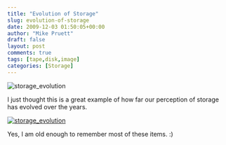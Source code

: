```yaml
---
title: "Evolution of Storage"
slug: evolution-of-storage
date: 2009-12-03 01:50:05+00:00
author: "Mike Pruett"
draft: false
layout: post
comments: true
tags: [tape,disk,image]
categories: [Storage]
---
```


![storage_evolution](/uploads/data-storage_header-resize.png)

I just thought this is a great example of how far our perception of storage has evolved over the years.

[![storage_evolution](/uploads/evolution-of-storage.jpg)](http://www.flickr.com/photos/7979419@N02/4152312064/sizes/l/in/photostream/)

Yes, I am old enough to remember most of these items. :)
